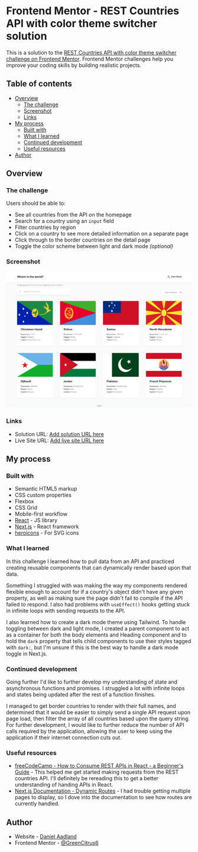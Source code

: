 # Frontend Mentor - REST Countries API with color theme switcher solution

This is a solution to the [REST Countries API with color theme switcher challenge on Frontend Mentor](https://www.frontendmentor.io/challenges/rest-countries-api-with-color-theme-switcher-5cacc469fec04111f7b848ca). Frontend Mentor challenges help you improve your coding skills by building realistic projects. 

## Table of contents

- [Overview](#overview)
  - [The challenge](#the-challenge)
  - [Screenshot](#screenshot)
  - [Links](#links)
- [My process](#my-process)
  - [Built with](#built-with)
  - [What I learned](#what-i-learned)
  - [Continued development](#continued-development)
  - [Useful resources](#useful-resources)
- [Author](#author)


## Overview

### The challenge

Users should be able to:

- See all countries from the API on the homepage
- Search for a country using an `input` field
- Filter countries by region
- Click on a country to see more detailed information on a separate page
- Click through to the border countries on the detail page
- Toggle the color scheme between light and dark mode *(optional)*

### Screenshot

![Screenshot of solution in desktop view](screenshot.png)

### Links

- Solution URL: [Add solution URL here](https://your-solution-url.com)
- Live Site URL: [Add live site URL here](https://your-live-site-url.com)

## My process

### Built with

- Semantic HTML5 markup
- CSS custom properties
- Flexbox
- CSS Grid
- Mobile-first workflow
- [React](https://reactjs.org/) - JS library
- [Next.js](https://nextjs.org/) - React framework
- [heroicons](https://heroicons.com/) - For SVG icons

### What I learned

In this challenge I learned how to pull data from an API and practiced creating reusable components that can dynamically render based upon that data.

Something I struggled with was making the way my components rendered flexible enough to account for if a country's object didn't have any given property, as well as making sure the page didn't fail to compile if the API failed to respond. I also had problems with `useEffect()` hooks getting stuck in infinite loops with sending requests to the API. 

I also learned how to create a dark mode theme using Tailwind. To handle toggling between dark and light mode, I created a parent component to act as a container for both the body elements and Heading component and to hold the `dark` property that tells child components to use their styles tagged with `dark:`, but I'm unsure if this is the best way to handle a dark mode toggle in Next.js.

### Continued development

Going further I'd like to further develop my understanding of state and asynchronous functions and promises. I struggled a lot with infinite loops and states being updated after the rest of a function finishes. 

I managed to get border countries to render with their full names, and determined that it would be easier to simply send a single API request upon page load, then filter the array of all countries based upon the query string. For further development, I would like to further reduce the number of API calls required by the application, allowing the user to keep using the application if their internet connection cuts out. 

### Useful resources

- [freeCodeCamp - How to Consume REST APIs in React - a Beginner's Guide](https://www.freecodecamp.org/news/how-to-consume-rest-apis-in-react/) - This helped me get started making requests from the REST countries API. I'll definitely be rereading this to get a better understanding of handing APIs in React.
- [Next.js Documentation - Dynamic Routes](https://nextjs.org/docs/pages/building-your-application/routing/dynamic-routes) - I had trouble getting multiple pages to display, so I dove into the documentation to see how routes are currently handled.

## Author

- Website - [Daniel Aadland](https://portfolio-website-git-main-greencitrus6s-projects.vercel.app/)
- Frontend Mentor - [@GreenCitrus6](https://www.frontendmentor.io/profile/GreenCitrus6)
